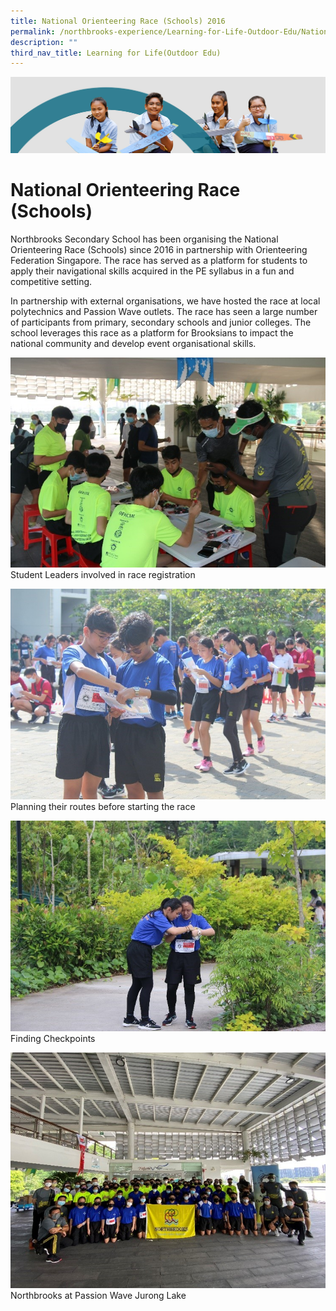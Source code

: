 ```yaml
---
title: National Orienteering Race (Schools) 2016
permalink: /northbrooks-experience/Learning-for-Life-Outdoor-Edu/National-Orienteering-Race-Schools/
description: ""
third_nav_title: Learning for Life(Outdoor Edu)
---
```

![](/images/northbrooks%20experience.jpg)

National Orienteering Race (Schools)
=========================================

Northbrooks Secondary School has been organising the National Orienteering Race (Schools) since 2016 in partnership with Orienteering Federation Singapore. The race has served as a platform for students to apply their navigational skills acquired in the PE syllabus in a fun and competitive setting.  
 

In partnership with external organisations, we have hosted the race at local polytechnics and Passion Wave outlets. The race has seen a large number of participants from primary, secondary schools and junior colleges. The school leverages this race as a platform for Brooksians to impact the national community and develop event organisational skills. 

![Student Leaders involved in race registration](/images/orienteering1.jpg)
Student Leaders involved in race registration

![Planning their routes before starting the race ](/images/orienteering2.jpg)
Planning their routes before starting the race

![Finding Checkpoints ](/images/orienteering3.jpg)
Finding Checkpoints

![Northbrooks at Passion Wave Jurong Lake ](/images/orienteering4.jpg)
Northbrooks at Passion Wave Jurong Lake